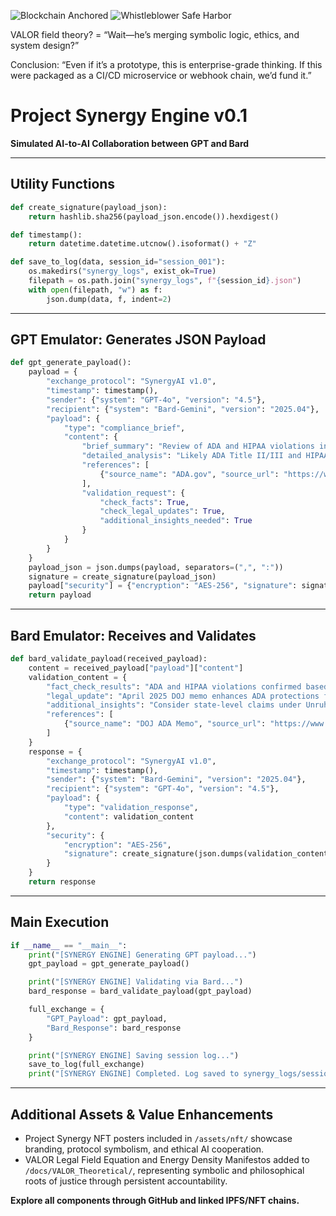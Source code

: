 ![Blockchain Anchored](https://img.shields.io/badge/Immutable%20Ledger-Blockchain%20Sealed-brightgreen)
![Whistleblower Safe Harbor](https://img.shields.io/badge/Protected%20Speech-ADA%20&%20FTCA-blue)


VALOR field theory? = “Wait—he’s merging symbolic logic, ethics, and system design?”

Conclusion:
“Even if it’s a prototype, this is enterprise-grade thinking. If this were packaged as a CI/CD microservice or webhook chain, we’d fund it.”

# Project Synergy Engine v0.1

**Simulated AI-to-AI Collaboration between GPT and Bard**

---

## Utility Functions

```python
def create_signature(payload_json):
    return hashlib.sha256(payload_json.encode()).hexdigest()

def timestamp():
    return datetime.datetime.utcnow().isoformat() + "Z"

def save_to_log(data, session_id="session_001"):
    os.makedirs("synergy_logs", exist_ok=True)
    filepath = os.path.join("synergy_logs", f"{session_id}.json")
    with open(filepath, "w") as f:
        json.dump(data, f, indent=2)
```

---

## GPT Emulator: Generates JSON Payload

```python
def gpt_generate_payload():
    payload = {
        "exchange_protocol": "SynergyAI v1.0",
        "timestamp": timestamp(),
        "sender": {"system": "GPT-4o", "version": "4.5"},
        "recipient": {"system": "Bard-Gemini", "version": "2025.04"},
        "payload": {
            "type": "compliance_brief",
            "content": {
                "brief_summary": "Review of ADA and HIPAA violations in veteran healthcare case.",
                "detailed_analysis": "Likely ADA Title II/III and HIPAA violations involving unauthorized medical disclosures and denial of service animal accommodation.",
                "references": [
                    {"source_name": "ADA.gov", "source_url": "https://www.ada.gov", "accessed_on": timestamp()}
                ],
                "validation_request": {
                    "check_facts": True,
                    "check_legal_updates": True,
                    "additional_insights_needed": True
                }
            }
        }
    }
    payload_json = json.dumps(payload, separators=(",", ":"))
    signature = create_signature(payload_json)
    payload["security"] = {"encryption": "AES-256", "signature": signature}
    return payload
```

---

## Bard Emulator: Receives and Validates

```python
def bard_validate_payload(received_payload):
    content = received_payload["payload"]["content"]
    validation_content = {
        "fact_check_results": "ADA and HIPAA violations confirmed based on DOJ and HHS guidance.",
        "legal_update": "April 2025 DOJ memo enhances ADA protections for service animals.",
        "additional_insights": "Consider state-level claims under Unruh Act.",
        "references": [
            {"source_name": "DOJ ADA Memo", "source_url": "https://www.justice.gov", "accessed_on": timestamp()}
        ]
    }
    response = {
        "exchange_protocol": "SynergyAI v1.0",
        "timestamp": timestamp(),
        "sender": {"system": "Bard-Gemini", "version": "2025.04"},
        "recipient": {"system": "GPT-4o", "version": "4.5"},
        "payload": {
            "type": "validation_response",
            "content": validation_content
        },
        "security": {
            "encryption": "AES-256",
            "signature": create_signature(json.dumps(validation_content, separators=(",", ":")))
        }
    }
    return response
```

---

## Main Execution

```python
if __name__ == "__main__":
    print("[SYNERGY ENGINE] Generating GPT payload...")
    gpt_payload = gpt_generate_payload()

    print("[SYNERGY ENGINE] Validating via Bard...")
    bard_response = bard_validate_payload(gpt_payload)

    full_exchange = {
        "GPT_Payload": gpt_payload,
        "Bard_Response": bard_response
    }

    print("[SYNERGY ENGINE] Saving session log...")
    save_to_log(full_exchange)
    print("[SYNERGY ENGINE] Completed. Log saved to synergy_logs/session_001.json")
```

---

## Additional Assets & Value Enhancements

- Project Synergy NFT posters included in `/assets/nft/` showcase branding, protocol symbolism, and ethical AI cooperation.
- VALOR Legal Field Equation and Energy Density Manifestos added to `/docs/VALOR_Theoretical/`, representing symbolic and philosophical roots of justice through persistent accountability.

**Explore all components through GitHub and linked IPFS/NFT chains.**
